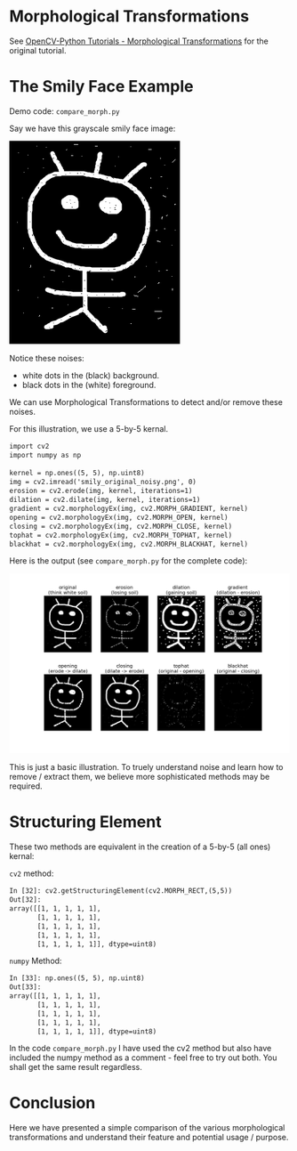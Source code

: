 # Morphological Transformations

See [OpenCV-Python Tutorials - Morphological Transformations](https://opencv-python-tutroals.readthedocs.org/en/latest/py_tutorials/py_imgproc/py_morphological_ops/py_morphological_ops.html#morphological-ops) for the original tutorial.

# The Smily Face Example

Demo code: `compare_morph.py`

Say we have this grayscale smily face image:

![smily_original_noisy.png](./screenshots/smily_original_noisy.png)

Notice these noises:

- white dots in the (black) background.
- black dots in the (white) foreground.

We can use Morphological Transformations to detect and/or remove these noises.

For this illustration, we use a 5-by-5 kernal.

```
import cv2
import numpy as np

kernel = np.ones((5, 5), np.uint8)
img = cv2.imread('smily_original_noisy.png', 0)
erosion = cv2.erode(img, kernel, iterations=1)
dilation = cv2.dilate(img, kernel, iterations=1)
gradient = cv2.morphologyEx(img, cv2.MORPH_GRADIENT, kernel)
opening = cv2.morphologyEx(img, cv2.MORPH_OPEN, kernel)
closing = cv2.morphologyEx(img, cv2.MORPH_CLOSE, kernel)
tophat = cv2.morphologyEx(img, cv2.MORPH_TOPHAT, kernel)
blackhat = cv2.morphologyEx(img, cv2.MORPH_BLACKHAT, kernel)
```

Here is the output (see `compare_morph.py` for the complete code):

![compare_morphology_options.png](./screenshots/compare_morphology_options.png)

This is just a basic illustration. To truely understand noise and learn how to remove / extract them, we believe more sophisticated methods may be required.

# Structuring Element

These two methods are equivalent in the creation of a 5-by-5 (all ones) kernal:

`cv2` method:

```
In [32]: cv2.getStructuringElement(cv2.MORPH_RECT,(5,5))
Out[32]: 
array([[1, 1, 1, 1, 1],
       [1, 1, 1, 1, 1],
       [1, 1, 1, 1, 1],
       [1, 1, 1, 1, 1],
       [1, 1, 1, 1, 1]], dtype=uint8)
```

`numpy` Method:

```
In [33]: np.ones((5, 5), np.uint8)
Out[33]: 
array([[1, 1, 1, 1, 1],
       [1, 1, 1, 1, 1],
       [1, 1, 1, 1, 1],
       [1, 1, 1, 1, 1],
       [1, 1, 1, 1, 1]], dtype=uint8)
```

In the code `compare_morph.py` I have used the cv2 method but also have included the numpy method as a comment - feel free to try out both. You shall get the same result regardless.


# Conclusion

Here we have presented a simple comparison of the various morphological transformations and understand their feature and potential usage / purpose.